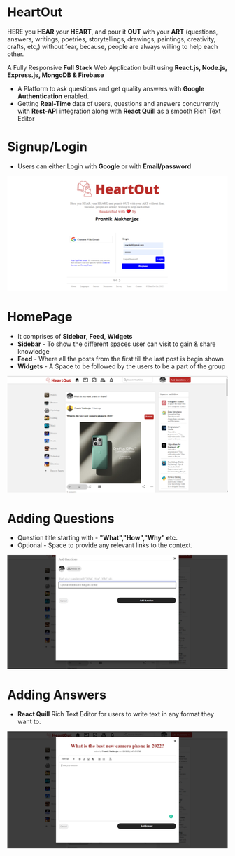 # HeartOut 
HERE you **HEAR** your **HEART**, and pour it **OUT** with your **ART** (questions, answers, writings, poetries, storytellings, drawings, paintings, creativity, crafts, etc,) without fear, because, people are always willing to help each other.


A Fully Responsive **Full Stack** Web Application built using **React.js, Node.js, Express.js, MongoDB & Firebase** 
- A Platform to ask questions and get quality answers with **Google Authentication** enabled.
- Getting **Real-Time** data of users, questions and answers concurrently with **Rest-API** integration along with **React Quill** as a smooth Rich Text Editor
# Signup/Login
- Users can either Login with **Google** or with **Email/password**
<img src="images/Img1.png" >

# HomePage
- It comprises of **Sidebar**, **Feed**, **Widgets**
- **Sidebar** - To show the different spaces user can visit to gain & share knowledge
- **Feed** - Where all the posts from the first till the last post is begin shown
- **Widgets**  - A Space to be followed by the users to be a part of the group
<img src="images/img2.png" >

# Adding Questions
- Question title starting with - **"What","How","Why" etc.** 
- Optional - Space to provide any relevant links to the context.
<img src="images/img3.png" >

# Adding Answers
- **React Quill** Rich Text Editor for users to write text in any format they want to.
<img src="images/img4.png" >

